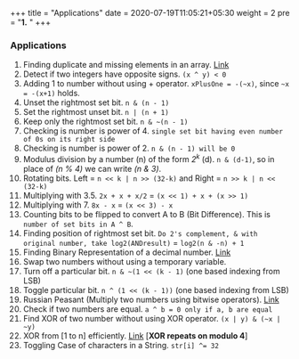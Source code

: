 +++
title = "Applications"
date =  2020-07-19T11:05:21+05:30
weight = 2
pre = "<b>1.</b> "
+++

### Applications
1. Finding duplicate and missing elements in an array. [Link](https://takeuforward.org/data-structure/find-the-repeating-and-missing-numbers/)
2. Detect if two integers have opposite signs. `(x ^ y) < 0`
3. Adding 1 to number without using + operator. `xPlusOne = -(~x)`, since `~x = -(x+1)` holds.
4. Unset the rightmost set bit. `n & (n - 1)`
5. Set the rightmost unset bit. `n | (n + 1)`
6. Keep only the rightmost set bit. `n & ~(n - 1)`
7. Checking is number is power of 4. `single set bit having even number of 0s on its right side`
8. Checking is number is power of 2. `n & (n - 1) will be 0`
9. Modulus division by a number (n) of the form _2<sup>k</sup>_ (d). `n & (d-1)`, so in place of _(n % 4)_ we can write _(n & 3)_.
10. Rotating bits. Left = `n << k | n >> (32-k)` and Right = `n >> k | n << (32-k)`
11. Multiplying with 3.5. `2x + x + x/2` = `(x << 1) + x + (x >> 1)`
12. Multiplying with 7. `8x - x` = `(x << 3) - x`
13. Counting bits to be flipped to convert A to B (Bit Difference). This is `number of set bits in A ^ B`.
14. Finding position of rightmost set bit. `Do 2's complement, & with original number, take log2(ANDresult)` = `log2(n & -n) + 1`
15. Finding Binary Representation of a decimal number. [Link](https://www.geeksforgeeks.org/binary-representation-of-a-given-number/)
16. Swap two numbers without using a temporary variable.
17. Turn off a particular bit. `n & ~(1 << (k - 1)` (one based indexing from LSB)
18. Toggle particular bit. `n ^ (1 << (k - 1))` (one based indexing from LSB)
19. Russian Peasant (Multiply two numbers using bitwise operators). [Link](https://www.geeksforgeeks.org/russian-peasant-multiply-two-numbers-using-bitwise-operators/)
20. Check if two numbers are equal. `a ^ b = 0 only if a, b are equal`
21. Find XOR of two number without using XOR operator. `(x | y) & (~x | ~y)`
22. XOR from [1 to n] efficiently. [Link](https://www.geeksforgeeks.org/calculate-xor-1-n/) [**XOR repeats on modulo 4**]
23. Toggling Case of characters in a String. `str[i] ^= 32` 